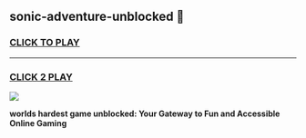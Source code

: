 
## sonic-adventure-unblocked 👋
<h3>
<a href="https://premium.freeplayer.one?title=sonic-adventure-unblocked&ref=14F">CLICK TO PLAY</a></h3>
<hr>

<h3>
<a href="https://premium.freeplayer.one?title=sonic-adventure-unblocked&ref=14F">CLICK 2 PLAY</a>
  
</h3>

<a href="https://premium.freeplayer.one?title=sonic-adventure-unblocked&ref=12F/"><img src="https://clearcache.store/games.png"></a>


**worlds hardest game unblocked: Your Gateway to Fun and Accessible Online Gaming**
